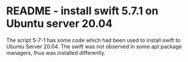 # README - install swift 5.7.1 on Ubuntu server 20.04


The script 5-7-1 has some code which had been used to install swift to Ubuntu Server 20.04. The swift was not observed in some apt package managers, thus was installed differently.

